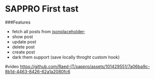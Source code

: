 # SAPPRO First tast
###Features
- fetch all posts from   [jsonplaceholder](https://jsonplaceholder.typicode.com "jsonplaceholder");
- show post
- update post
- delete post
- create post
- dark them support (save locally throght custom hook)

#video
https://github.com/Raed-IT/sappro/assets/101429551/7a06ba9c-8b1d-4463-8426-62a1a2080fc6